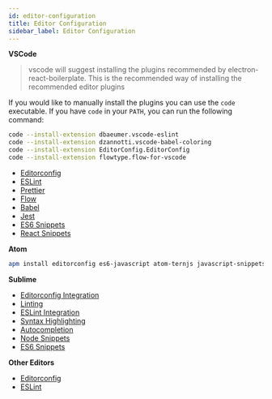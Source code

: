 ```yaml
---
id: editor-configuration
title: Editor Configuration
sidebar_label: Editor Configuration
---
```


**VSCode**

> vscode will suggest installing the plugins recommended by electron-react-boilerplate. This is the recommended way of installing the recommended editor plugins

If you would like to manually install the plugins you can use the `code` executable. If you have `code` in your `PATH`, you can run the following command:

```bash
code --install-extension dbaeumer.vscode-eslint
code --install-extension dzannotti.vscode-babel-coloring
code --install-extension EditorConfig.EditorConfig
code --install-extension flowtype.flow-for-vscode
```

* [Editorconfig](https://github.com/editorconfig/editorconfig-vscode)
* [ESLint](https://github.com/Microsoft/vscode-eslint)
* [Prettier](https://marketplace.visualstudio.com/items?itemName=esbenp.prettier-vscode)
* [Flow](https://github.com/flowtype/flow-for-vscode)
* [Babel](https://github.com/dzannotti/vscode-babel)
* [Jest](https://github.com/orta/vscode-jest)
* [ES6 Snippets](https://marketplace.visualstudio.com/items?itemName=xabikos.JavaScriptSnippets)
* [React Snippets](https://marketplace.visualstudio.com/items?itemName=xabikos.ReactSnippets)

**Atom**
```bash
apm install editorconfig es6-javascript atom-ternjs javascript-snippets linter linter-eslint language-babel autocomplete-modules file-icons
```

**Sublime**
* [Editorconfig Integration](https://github.com/sindresorhus/editorconfig-sublime#readme)
* [Linting](https://github.com/SublimeLinter/SublimeLinter3)
* [ESLint Integration](https://github.com/roadhump/SublimeLinter-eslint)
* [Syntax Highlighting](https://github.com/babel/babel-sublime)
* [Autocompletion](https://github.com/ternjs/tern_for_sublime)
* [Node Snippets](https://packagecontrol.io/packages/JavaScript%20%26%20NodeJS%20Snippets)
* [ES6 Snippets](https://packagecontrol.io/packages/ES6-Toolkit)

**Other Editors**
* [Editorconfig](http://editorconfig.org/#download)
* [ESLint](http://eslint.org/docs/user-guide/integrations#editors)
